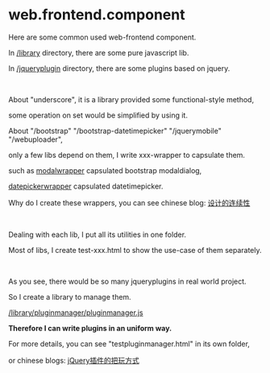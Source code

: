 web.frontend.component
======================

Here are some common used web-frontend component.

In [/library](https://github.com/thzt/web.frontend.component/tree/master/library) directory, there are some pure javascript lib.

In [/jqueryplugin](https://github.com/thzt/web.frontend.component/tree/master/jqueryplugin) directory, there are some plugins based on jquery.

<br/>

About "underscore", it is a library provided some functional-style method,

some operation on set would be simplified by using it.

About "/bootstrap" "/bootstrap-datetimepicker" "/jquerymobile" "/webuploader", 

only a few libs depend on them, I write xxx-wrapper to capsulate them.

such as [modalwrapper](https://github.com/thzt/web.frontend.component/tree/master/jqueryplugin/modalwrapper) capsulated bootstrap modaldialog,

[datepickerwrapper](https://github.com/thzt/web.frontend.component/tree/master/jqueryplugin/datepickerwrapper) capsulated datetimepicker.

Why do I create these wrappers, you can see chinese blog: [设计的连续性](http://thzt.github.io/design/2015/03/20/design/)

<br/>

Dealing with each lib, I put all its utilities in one folder.

Most of libs, I create test-xxx.html to show the use-case of them separately.

<br/>

As you see, there would be so many jqueryplugins in real world project.

So I create a library to manage them. 

[/library/pluginmanager/pluginmanager.js](https://github.com/thzt/web.frontend.component/tree/master/library/pluginmanager)

**Therefore I can write plugins in an uniform way.**

For more details, you can see "testpluginmanager.html" in its own folder,

or chinese blogs: [jQuery插件的把玩方式](http://thzt.github.io/design/2015/03/24/jquery-plugin/)





